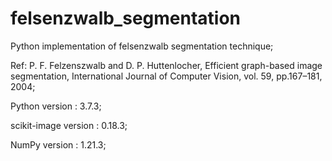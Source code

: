 # felsenzwalb_segmentation
Python implementation of felsenzwalb segmentation technique;

Ref: P. F. Felzenszwalb and D. P. Huttenlocher, Efficient graph-based
image segmentation, International Journal of Computer Vision, vol.
59, pp.167–181, 2004;

Python version : 3.7.3;

scikit-image version : 0.18.3;

NumPy version : 1.21.3;
